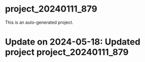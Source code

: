 # project_20240111_879

This is an auto-generated project.

# Update on 2024-05-18: Updated project project_20240111_879
